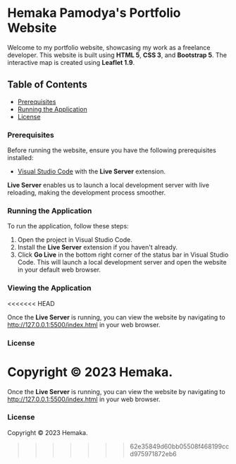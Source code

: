 # Hemaka Pamodya's Portfolio Website

Welcome to my portfolio website, showcasing my work as a freelance developer. This website is built using **HTML 5**, **CSS 3**, and **Bootstrap 5**. The interactive map is created using **Leaflet 1.9**.

## Table of Contents 
- [Prerequisites](#prerequisites)
- [Running the Application](#running-the-application)
- [License](#license)

### Prerequisites

Before running the website, ensure you have the following prerequisites installed:

* [Visual Studio Code](https://code.visualstudio.com/download) with the **Live Server** extension.

**Live Server** enables us to launch a local development server with live reloading, making the development process smoother.

### Running the Application

To run the application, follow these steps:

1. Open the project in Visual Studio Code.
2. Install the **Live Server** extension if you haven't already.
3. Click **Go Live** in the bottom right corner of the status bar in Visual Studio Code. This will launch a local development server and open the website in your default web browser.


### Viewing the Application
<<<<<<< HEAD

Once the **Live Server** is running, you can view the website by navigating to http://127.0.0.1:5500/index.html in your web browser.

### License

Copyright © 2023 Hemaka.
=======

Once the **Live Server** is running, you can view the website by navigating to http://127.0.0.1:5500/index.html in your web browser.

### License

Copyright © 2023 Hemaka.

>>>>>>> 62e35849d60bb05508f468199ccd975971872eb6


